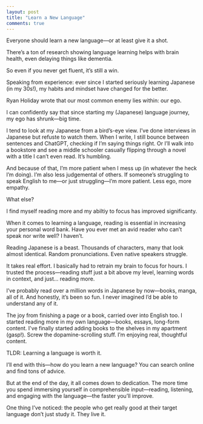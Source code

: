 ```yaml
---
layout: post
title: "Learn a New Language"
comments: true
---
```


Everyone should learn a new language—or at least give it a shot.

There’s a ton of research showing language learning helps with brain health, even delaying things like dementia.

So even if you never get fluent, it’s still a win.

Speaking from experience: ever since I started seriously learning Japanese (in my 30s!), my habits and mindset have changed for the better.

Ryan Holiday wrote that our most common enemy lies within: our ego.

I can confidently say that since starting my (Japanese) language journey, my ego has shrunk—big time.

I tend to look at my Japanese from a bird’s-eye view. I’ve done interviews in Japanese but refuste to watch them. When I write, I still bounce between sentences and ChatGPT, checking if I’m saying things right. Or I’ll walk into a bookstore and see a middle schooler casually flipping through a novel with a title I can’t even read. It’s humbling.

And because of that, I’m more patient when I mess up (in whatever the heck I’m doing). I’m also less judgemental of others. If someone’s struggling to speak English to me—or just struggling—I’m more patient. Less ego, more empathy. 

What else?

I find myself reading more and my abiltiy to focus has improved significanty. 

When it comes to learning a language, reading is essential in increasing your personal word bank. Have you ever met an avid reader who can’t speak nor write well? I haven’t. 

Reading Japanese is a beast. Thousands of characters, many that look almost identical. Random pronunciations. Even native speakers struggle.

It takes real effort. I basically had to retrain my brain to focus for hours. I trusted the process—reading stuff just a bit above my level, learning words in context, and just… reading more.

I’ve probably read over a million words in Japanese by now—books, manga, all of it. And honestly, it’s been so fun. I never imagined I’d be able to understand any of it.

The joy from finishing a page or a book, carried over into English too. I started reading more in my own language—books, essays, long-form content. I've finally started adding books to the shelves in my apartment (gasp!). Screw the dopamine-scrolling stuff. I’m enjoying real, thoughtful content. 

TLDR: Learning a language is worth it. 

I’ll end with this—how do you learn a new language? You can search online and find tons of advice.

But at the end of the day, it all comes down to dedication. The more time you spend immersing yourself in comprehensible input—reading, listening, and engaging with the language—the faster you’ll improve.

One thing I’ve noticed: the people who get really good at their target language don’t just study it. They live it.




 


 



